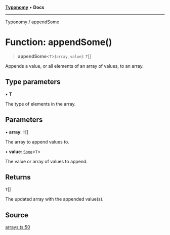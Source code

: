 [**Typonomy**](../README.md) • **Docs**

***

[Typonomy](../globals.md) / appendSome

# Function: appendSome()

> **appendSome**\<`T`\>(`array`, `value`): `T`[]

Appends a value, or all elements of an array of values, to an array.

## Type parameters

• **T**

The type of elements in the array.

## Parameters

• **array**: `T`[]

The array to append values to.

• **value**: [`Some`](../type-aliases/Some.md)\<`T`\>

The value or array of values to append.

## Returns

`T`[]

The updated array with the appended value(s).

## Source

[arrays.ts:50](https://github.com/softcraft-development/typonomy/blob/cac11b20828d50b550eeacd6b4954a5f2aa411b3/src/arrays.ts#L50)

